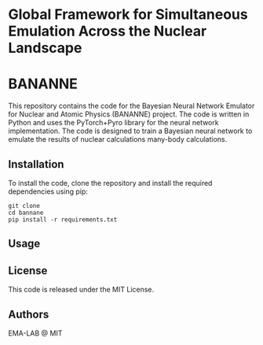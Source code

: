 # Global Framework for Simultaneous Emulation Across the Nuclear Landscape
# BANANNE

This repository contains the code for the Bayesian Neural Network Emulator for Nuclear and Atomic Physics (BANANNE) project. The code is written in Python and uses the PyTorch+Pyro library for the neural network implementation. The code is designed to train a Bayesian neural network to emulate the results of nuclear calculations many-body calculations.

## Installation

To install the code, clone the repository and install the required dependencies using pip:

```
git clone
cd bannane
pip install -r requirements.txt
```

## Usage


## License

This code is released under the MIT License.

## Authors

EMA-LAB @ MIT